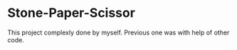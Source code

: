 # Stone-Paper-Scissor
This project complexly done by myself. Previous one was with help of other code. 
